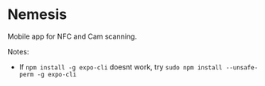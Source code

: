# Nemesis

Mobile app for NFC and Cam scanning. 

Notes: 
*  If `npm install -g expo-cli` doesnt work, try `sudo npm install --unsafe-perm -g expo-cli`
